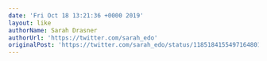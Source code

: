 ```yaml
---
date: 'Fri Oct 18 13:21:36 +0000 2019'
layout: like
authorName: Sarah Drasner
authorUrl: 'https://twitter.com/sarah_edo'
originalPost: 'https://twitter.com/sarah_edo/status/1185184155497164801'
---
```

